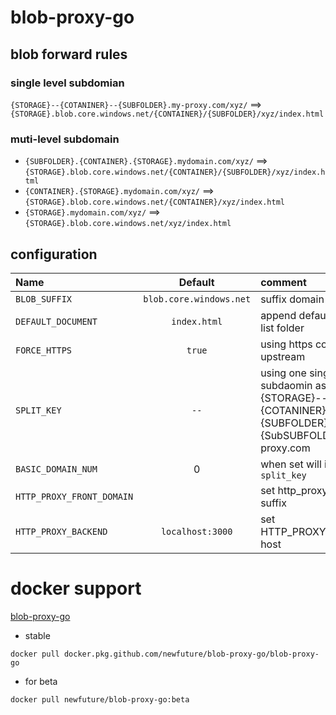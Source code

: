 # blob-proxy-go

## blob forward rules

### single level subdomian

`{STORAGE}--{COTANINER}--{SUBFOLDER}.my-proxy.com/xyz/` ==> `{STORAGE}.blob.core.windows.net/{CONTAINER}/{SUBFOLDER}/xyz/index.html`

### muti-level subdomain
* `{SUBFOLDER}.{CONTAINER}.{STORAGE}.mydomain.com/xyz/` ==> `{STORAGE}.blob.core.windows.net/{CONTAINER}/{SUBFOLDER}/xyz/index.html`
* `{CONTAINER}.{STORAGE}.mydomain.com/xyz/` ==> `{STORAGE}.blob.core.windows.net/{CONTAINER}/xyz/index.html`
* `{STORAGE}.mydomain.com/xyz/` ==>  `{STORAGE}.blob.core.windows.net/xyz/index.html`

## configuration

| Name | Default | comment |
| :--- | :----: | :---- |
| `BLOB_SUFFIX` | `blob.core.windows.net` | suffix domain for blob |
| `DEFAULT_DOCUMENT` | `index.html` | append default file when list folder  |
| `FORCE_HTTPS` | `true` | using https connect to upstream |
| `SPLIT_KEY` | `--` | using one single level subdaomin as {STORAGE}--{COTANINER}--{SUBFOLDER}--{SubSUBFOLDER}.my-proxy.com|
| `BASIC_DOMAIN_NUM` | 0 | when set will ignore `split_key`|
| `HTTP_PROXY_FRONT_DOMAIN` | | set http_proxy_domain suffix |
| `HTTP_PROXY_BACKEND` | `localhost:3000` | set HTTP_PROXY_BACKEND host |


# docker support

[blob-proxy-go](https://github.com/NewFuture/blob-proxy-go/packages/102924)

* stable

`docker pull docker.pkg.github.com/newfuture/blob-proxy-go/blob-proxy-go`

* for beta

`docker pull newfuture/blob-proxy-go:beta`
